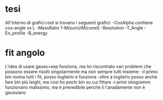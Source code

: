 # tesi
All'interno di grafici.root si trovano i seguenti grafici:
-CosAlpha  contiene cos-angle vs L
-MassRatio 1-M(sum)/M(const)
-Resolution 
-T_Angle
-En_profile
-B_energy

# fit angolo
L'idea di usare gauss+exp funziona, ma ho riscontrato vari problemi che possono essere risolti singolarmente ma non sempre tutti insieme:
-il primo bin rovina tutti i fit, posso toglierlo e funziona
-oltre a toglierlo posso anche fare bin più larghi, ma così ho pochi bin su cui fittare
-i primi istogrammi funzionano malissimo, ma è prevedibile perchè lì l'anadamente non è gaussiano


